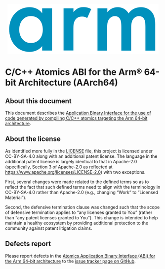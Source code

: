 <div align="center">
   <img src="Arm_logo_blue_RGB.svg" />
</div>

# C/C++ Atomics ABI for the Arm® 64-bit Architecture (AArch64)


## About this document

This document describes the [Application Binary Interface for the use
of code generated by compiling C/C++ atomics targeting the Arm 64-bit architecture](atomicsabi64.rst).

## About the license

As identified more fully in the [LICENSE](LICENSE) file, this project
is licensed under CC-BY-SA-4.0 along with an additional patent
license.  The language in the additional patent license is largely
identical to that in Apache-2.0 (specifically, Section 3 of Apache-2.0
as reflected at https://www.apache.org/licenses/LICENSE-2.0) with two
exceptions.

First, several changes were made related to the defined terms so as to
reflect the fact that such defined terms need to align with the
terminology in CC-BY-SA-4.0 rather than Apache-2.0 (e.g., changing
“Work” to “Licensed Material”).

Second, the defensive termination clause was changed such that the
scope of defensive termination applies to “any licenses granted to
You” (rather than “any patent licenses granted to You”).  This change
is intended to help maintain a healthy ecosystem by providing
additional protection to the community against patent litigation
claims.

## Defects report

Please report defects in the [Atomics Application Binary Interface (ABI)
for the Arm 64-bit architecture](atomicsabi64.rst) to the [issue tracker
page on GitHub](https://github.com/ARM-software/abi-aa/issues).
